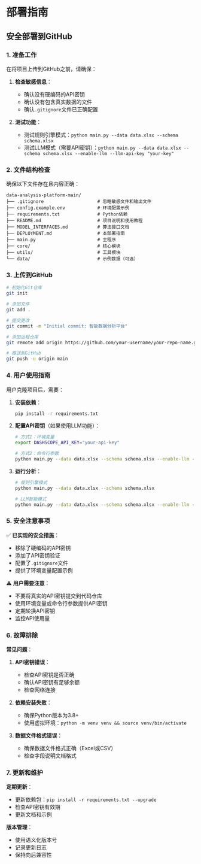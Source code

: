 # 部署指南

## 安全部署到GitHub

### 1. 准备工作

在将项目上传到GitHub之前，请确保：

1. **检查敏感信息**：
   - 确认没有硬编码的API密钥
   - 确认没有包含真实数据的文件
   - 确认`.gitignore`文件已正确配置

2. **测试功能**：
   - 测试规则引擎模式：`python main.py --data data.xlsx --schema schema.xlsx`
   - 测试LLM模式（需要API密钥）：`python main.py --data data.xlsx --schema schema.xlsx --enable-llm --llm-api-key "your-key"`

### 2. 文件结构检查

确保以下文件存在且内容正确：

```
data-analysis-platform-main/
├── .gitignore                    # 忽略敏感文件和输出文件
├── config.example.env            # 环境配置示例
├── requirements.txt              # Python依赖
├── README.md                     # 项目说明和使用教程
├── MODEL_INTERFACES.md           # 算法接口文档
├── DEPLOYMENT.md                 # 本部署指南
├── main.py                       # 主程序
├── core/                         # 核心模块
├── utils/                        # 工具模块
└── data/                         # 示例数据（可选）
```

### 3. 上传到GitHub

```bash
# 初始化Git仓库
git init

# 添加文件
git add .

# 提交更改
git commit -m "Initial commit: 智能数据分析平台"

# 添加远程仓库
git remote add origin https://github.com/your-username/your-repo-name.git

# 推送到GitHub
git push -u origin main
```

### 4. 用户使用指南

用户克隆项目后，需要：

1. **安装依赖**：
   ```bash
   pip install -r requirements.txt
   ```

2. **配置API密钥**（如果使用LLM功能）：
   ```bash
   # 方式1：环境变量
   export DASHSCOPE_API_KEY="your-api-key"
   
   # 方式2：命令行参数
   python main.py --data data.xlsx --schema schema.xlsx --enable-llm --llm-api-key "your-api-key"
   ```

3. **运行分析**：
   ```bash
   # 规则引擎模式
   python main.py --data data.xlsx --schema schema.xlsx
   
   # LLM智能模式
   python main.py --data data.xlsx --schema schema.xlsx --enable-llm --llm-api-key "your-api-key"
   ```

### 5. 安全注意事项

✅ **已实现的安全措施**：
- 移除了硬编码的API密钥
- 添加了API密钥验证
- 配置了`.gitignore`文件
- 提供了环境变量配置示例

⚠️ **用户需要注意**：
- 不要将真实的API密钥提交到代码仓库
- 使用环境变量或命令行参数提供API密钥
- 定期轮换API密钥
- 监控API使用量

### 6. 故障排除

**常见问题**：

1. **API密钥错误**：
   - 检查API密钥是否正确
   - 确认API密钥有足够余额
   - 检查网络连接

2. **依赖安装失败**：
   - 确保Python版本为3.8+
   - 使用虚拟环境：`python -m venv venv && source venv/bin/activate`

3. **数据文件格式错误**：
   - 确保数据文件格式正确（Excel或CSV）
   - 检查字段说明文档格式

### 7. 更新和维护

**定期更新**：
- 更新依赖包：`pip install -r requirements.txt --upgrade`
- 检查API密钥有效期
- 更新文档和示例

**版本管理**：
- 使用语义化版本号
- 记录更新日志
- 保持向后兼容性
